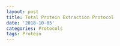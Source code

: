 ```yaml
---
layout: post
title: Total Protein Extraction Protocol
date: '2018-10-05'
categories: Protocols
tags: Protein
---
```

